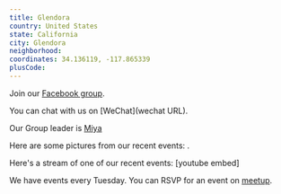 ```yaml
---
title: Glendora
country: United States
state: California
city: Glendora
neighborhood: 
coordinates: 34.136119, -117.865339
plusCode:
---
```

Join our [Facebook group](https://www.facebook.com/groups/free.code.camp.Glendora.California).

You can chat with us on [WeChat](wechat URL).

Our Group leader is [Miya](freecodecamp.org/miya)

Here are some pictures from our recent events:
![]().

Here's a stream of one of our recent events:
[youtube embed]

We have events every Tuesday. You can RSVP for an event on [meetup](meetupurl).
